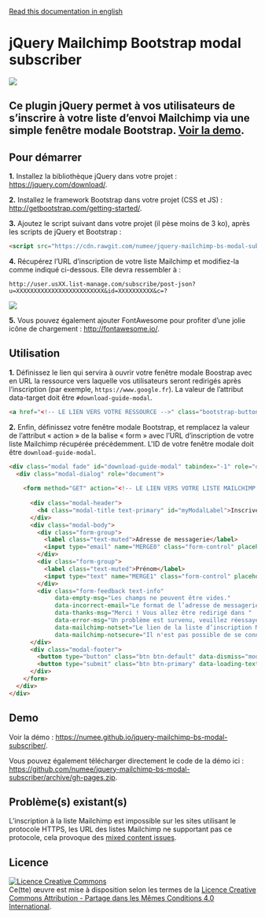 [Read this documentation in english](https://github.com/numee/jquery-mailchimp-bs-modal-subscriber/blob/master/README.md)

# jQuery Mailchimp Bootstrap modal subscriber

![](https://cloud.githubusercontent.com/assets/6952638/18815744/77cbf162-8339-11e6-88b1-f36a5803dc46.png)

## Ce plugin jQuery permet à vos utilisateurs de s’inscrire à votre liste d’envoi Mailchimp via une simple fenêtre modale Bootstrap. [Voir la demo](https://numee.github.io/jquery-mailchimp-bs-modal-subscriber/).

## Pour démarrer

**1.** Installez la bibliothèque jQuery dans votre projet : https://jquery.com/download/.

**2.** Installez le framework Bootstrap dans votre projet (CSS et JS) : http://getbootstrap.com/getting-started/.

**3.** Ajoutez le script suivant dans votre projet (il pèse moins de 3 ko), après les scripts de jQuery et Bootstrap :
```html
<script src="https://cdn.rawgit.com/numee/jquery-mailchimp-bs-modal-subscriber/2434edd7e24e73499f5ea3007f9ebda379f58bbd/jquery-mailchimp-bs-modal-subscriber.min.js"></script>
```

**4.** Récupérez l’URL d’inscription de votre liste Mailchimp et modifiez-la comme indiqué ci-dessous. Elle devra ressembler à :

`http://user.usXX.list-manage.com/subscribe/post-json?u=XXXXXXXXXXXXXXXXXXXXXXXXX&id=XXXXXXXXXX&c=?`

![](https://cloud.githubusercontent.com/assets/6952638/18815183/1a09732a-8329-11e6-94c7-c51c2166c5b2.gif)

**5.** Vous pouvez également ajouter FontAwesome pour profiter d’une jolie icône de chargement : http://fontawesome.io/.

## Utilisation

**1.** Définissez le lien qui servira à ouvrir votre fenêtre modale Boostrap avec en URL la ressource vers laquelle vos utilisateurs seront redirigés après l’inscription (par exemple, `https://www.google.fr`). La valeur de l’attribut data-target doit être `#download-guide-modal`.
```html
<a href="<!-- LE LIEN VERS VOTRE RESSOURCE -->" class="bootstrap-button" data-toggle="modal" data-target="#download-guide-modal">Télécharger le document</a>
```


**2.** Enfin, définissez votre fenêtre modale Bootstrap, et remplacez la valeur de l’attribut « action » de la balise « form » avec l’URL d’inscription de votre liste Mailchimp récupérée précédemment. L'ID de votre fenêtre modale doit être `download-guide-modal`.
```html
<div class="modal fade" id="download-guide-modal" tabindex="-1" role="dialog" aria-labelledby="myDownloadGuideModal">
  <div class="modal-dialog" role="document">
  
    <form method="GET" action="<!-- LE LIEN VERS VOTRE LISTE MAILCHIMP -->" class="modal-content">
    
      <div class="modal-header">
        <h4 class="modal-title text-primary" id="myModalLabel">Inscrivez-vous pour télécharger le document !</h4>
      </div>
      <div class="modal-body">
        <div class="form-group">
          <label class="text-muted">Adresse de messagerie</label>
          <input type="email" name="MERGE0" class="form-control" placeholder="adresse@domaine.com">
        </div>
        <div class="form-group">
          <label class="text-muted">Prénom</label>
          <input type="text" name="MERGE1" class="form-control" placeholder="John Doe">
        </div>
        <div class="form-feedback text-info" 
             data-empty-msg="Les champs ne peuvent être vides." 
             data-incorrect-email="Le format de l’adresse de messagerie est incorrect."
             data-thanks-msg="Merci ! Vous allez être redirigé dans "
             data-error-msg="Un problème est survenu, veuillez réessayer."
             data-mailchimp-notset="Le lien de la liste d’inscription Mailchimp est incorrect."
             data-mailchimp-notsecure="Il n'est pas possible de se connecter à la liste d’inscription Mailchimp depuis une connexion sécurisée (https)."></div>
      </div>
      <div class="modal-footer">
        <button type="button" class="btn btn-default" data-dismiss="modal">Non merci.</button>
        <button type="submit" class="btn btn-primary" data-loading-text="<i class='fa fa-circle-o-notch fa-spin'></i> Préparation">C'est parti !</button>
      </div>
    </form>
  </div>
</div>
```

## Demo

Voir la démo : https://numee.github.io/jquery-mailchimp-bs-modal-subscriber/.

Vous pouvez également télécharger directement le code de la démo ici : https://github.com/numee/jquery-mailchimp-bs-modal-subscriber/archive/gh-pages.zip.

## Problème(s) existant(s)

L’inscription à la liste Mailchimp est impossible sur les sites utilisant le protocole HTTPS, les URL des listes Mailchimp ne supportant pas ce protocole, cela provoque des [mixed content issues](https://developer.mozilla.org/en-US/docs/Web/Security/Mixed_content).

## Licence

<a rel="license" href="http://creativecommons.org/licenses/by-sa/4.0/"><img alt="Licence Creative Commons" style="border-width:0" src="https://i.creativecommons.org/l/by-sa/4.0/88x31.png" /></a><br />Ce(tte) œuvre est mise à disposition selon les termes de la <a rel="license" href="http://creativecommons.org/licenses/by-sa/4.0/">Licence Creative Commons Attribution -  Partage dans les Mêmes Conditions 4.0 International</a>.
